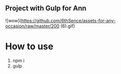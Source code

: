 ## Project with Gulp for Ann

![wow](https://github.com/6thSence/assets-for-any-occasion/raw/master/200 (6).gif)

# How to use

1. npm i
2. gulp
